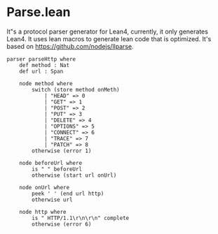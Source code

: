 # Parse.lean

It"s a protocol parser generator for Lean4, currently, it only generates Lean4. It uses lean macros to generate lean code that is optimized. It's based on https://github.com/nodejs/llparse.

```lean
parser parseHttp where
    def method : Nat
    def url : Span
    
    node method where
        switch (store method onMeth)
            | "HEAD" => 0
            | "GET" => 1
            | "POST" => 2
            | "PUT" => 3
            | "DELETE" => 4
            | "OPTIONS" => 5
            | "CONNECT" => 6
            | "TRACE" => 7
            | "PATCH" => 8
        otherwise (error 1)
    
    node beforeUrl where
        is " " beforeUrl
        otherwise (start url onUrl)

    node onUrl where
        peek ' ' (end url http)
        otherwise url
    
    node http where
        is " HTTP/1.1\r\n\r\n" complete
        otherwise (error 6)
```

